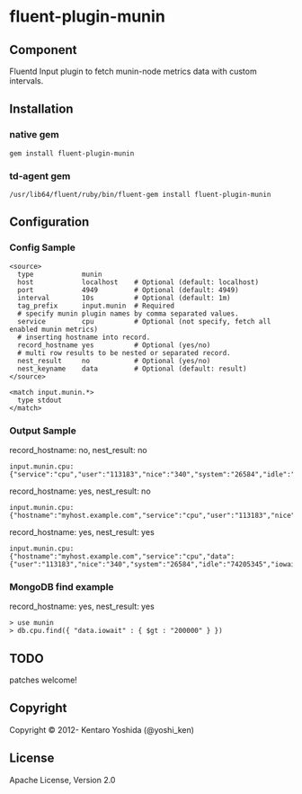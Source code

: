 fluent-plugin-munin
===================

## Component
Fluentd Input plugin to fetch munin-node metrics data with custom intervals.

## Installation

### native gem

`````
gem install fluent-plugin-munin
`````

### td-agent gem
`````
/usr/lib64/fluent/ruby/bin/fluent-gem install fluent-plugin-munin
`````

## Configuration

### Config Sample
`````
<source>
  type            munin
  host            localhost    # Optional (default: localhost)
  port            4949         # Optional (default: 4949)
  interval        10s          # Optional (default: 1m)
  tag_prefix      input.munin  # Required
  # specify munin plugin names by comma separated values.
  service         cpu          # Optional (not specify, fetch all enabled munin metrics)
  # inserting hostname into record.
  record_hostname yes          # Optional (yes/no)
  # multi row results to be nested or separated record.
  nest_result     no           # Optional (yes/no)
  nest_keyname    data         # Optional (default: result) 
</source>

<match input.munin.*>
  type stdout
</match>
`````

### Output Sample
record_hostname: no, nest_result: no
`````
input.munin.cpu: {"service":"cpu","user":"113183","nice":"340","system":"26584","idle":"74205345","iowait":"26134","irq":"1","softirq":"506","steal":"0","guest":"0"}
`````

record_hostname: yes, nest_result: no
`````
input.munin.cpu: {"hostname":"myhost.example.com","service":"cpu","user":"113183","nice":"340","system":"26584","idle":"74205345","iowait":"26134","irq":"1","softirq":"506","steal":"0","guest":"0"}
`````

record_hostname: yes, nest_result: yes
`````
input.munin.cpu: {"hostname":"myhost.example.com","service":"cpu","data":{"user":"113183","nice":"340","system":"26584","idle":"74205345","iowait":"26134","irq":"1","softirq":"506","steal":"0","guest":"0"}}
`````

### MongoDB find example
record_hostname: yes, nest_result: yes
`````
> use munin
> db.cpu.find({ "data.iowait" : { $gt : "200000" } })
`````

## TODO
patches welcome!

## Copyright

Copyright © 2012- Kentaro Yoshida (@yoshi_ken)

## License

Apache License, Version 2.0
